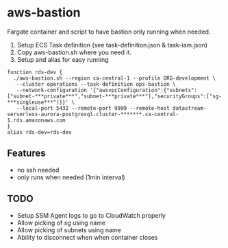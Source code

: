 # aws-bastion

Fargate container and script to have bastion only running when needed.

1. Setup ECS Task definition (see task-definition.json & task-iam.json)
2. Copy aws-bastion.sh where you need it.
3. Setup and alias for easy running

```
function rds-dev {
  ./aws-bastion.sh --region ca-central-1 --profile ORG-development \
   --cluster operations --task-definition ops-bastion \
   --network-configuration '{"awsvpcConfiguration":{"subnets":["subnet-***private***","subnet-***private***"],"securityGroups":["sg-***singleuse***"]}}' \
   --local-port 5432 --remote-port 9999 --remote-host datastream-serverless-aurora-postgresql.cluster-*******.ca-central-1.rds.amazonaws.com
}
alias rds-dev=rds-dev
```

## Features

- no ssh needed
- only runs when needed (1min interval)

## TODO

- Setup SSM Agent logs to go to CloudWatch properly
- Allow picking of sg using name
- Allow picking of subnets using name
- Ability to disconnect when when container closes
